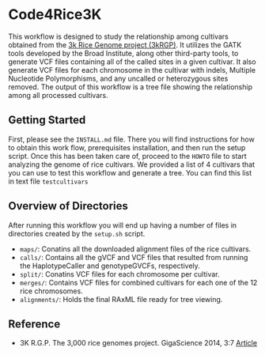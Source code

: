 # Code4Rice3K

This workflow is designed to study the relationship among cultivars obtained from the [3k Rice Genome 
project (3kRGP)](http://gigadb.org/dataset/200001). It utilizes the GATK tools developed by the Broad Institute, along other third-party 
tools, to generate VCF files containing all of the called sites in a given cultivar. It also generate VCF files for each chromosome in 
the cultivar with indels, Multiple Nucleotide Polymorphisms, and any uncalled or heterozygous sites removed. The output of this 
workflow is a tree file showing the relationship among all processed cultivars.

## Getting Started

First, please see the `INSTALL.md` file. There you will find instructions for how to obtain this work flow, 
prerequisites installation, and then run the setup script. Once this has been taken care of, proceed to the `HOWTO` file to start 
analyzing the genome of rice cultivars. We provided a list of 4 cultivars that you can use to test this workflow and generate a tree. 
You can find this list in text file `testcultivars`  

## Overview of Directories

After running this workflow you will end up having a number of files in directories created by the `setup.sh` script.
* `maps/`: Conatins all the downloaded alignment files of the rice cultivars.
* `calls/`: Contains all the gVCF and VCF files that resulted from running the HaplotypeCaller and genotypeGVCFs, respectively.
* `split/`: Conatins VCF files for each chromosome per cultivar.
* `merges/`: Contains VCF files for combined cultivars for each one of the 12 rice chromosomes.
* `alignments/`: Holds the final RAxML file ready for tree viewing.   

## Reference

* 3K R.G.P. The 3,000 rice genomes project. GigaScience 2014, 3:7 
[Article](https://gigascience.biomedcentral.com/articles/10.1186/2047-217X-3-7)
